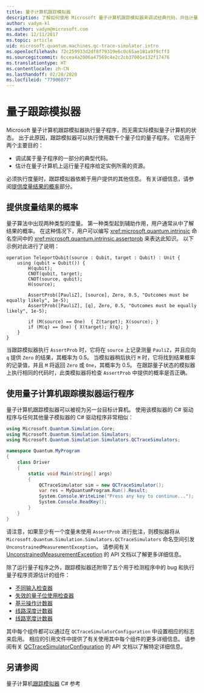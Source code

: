 ```yaml
---
title: 量子计算机跟踪模拟器
description: 了解如何使用 Microsoft 量子计算机跟踪模拟器来调试经典代码，并估计量子程序的资源要求。
author: vadym-kl
ms.author: vadym@microsoft.com
ms.date: 12/11/2017
ms.topic: article
uid: microsoft.quantum.machines.qc-trace-simulator.intro
ms.openlocfilehash: 72c259933d2df8f79319e6c0c65ae181a9f9cff3
ms.sourcegitcommit: 6ccea4a2006a47569c4e2c2cb37001e132f17476
ms.translationtype: HT
ms.contentlocale: zh-CN
ms.lasthandoff: 02/28/2020
ms.locfileid: "77906077"
---
```

# <a name="quantum-trace-simulator"></a>量子跟踪模拟器

Microsoft 量子计算机跟踪模拟器执行量子程序，而无需实际模拟量子计算机的状态。  出于此原因，跟踪模拟器可以执行使用数千个量子位的量子程序。  它适用于两个主要目的： 

* 调试属于量子程序的一部分的典型代码。 
* 估计在量子计算机上运行量子程序给定实例所需的资源。

必须执行度量时，跟踪模拟器依赖于用户提供的其他信息。 有关详细信息，请参阅[提供度量结果的概率](#providing-the-probability-of-measurement-outcomes)部分。 

## <a name="providing-the-probability-of-measurement-outcomes"></a>提供度量结果的概率

量子算法中出现两种类型的度量。 第一种类型起到辅助作用，用户通常从中了解结果的概率。 在这种情况下，用户可以编写 <xref:microsoft.quantum.intrinsic> 命名空间中的 <xref:microsoft.quantum.intrinsic.assertprob> 来表达此知识。 以下示例对此进行了说明：

```qsharp
operation TeleportQubit(source : Qubit, target : Qubit) : Unit {
    using (qubit = Qubit()) {
        H(qubit);
        CNOT(qubit, target);
        CNOT(source, qubit);
        H(source);

        AssertProb([PauliZ], [source], Zero, 0.5, "Outcomes must be equally likely", 1e-5);
        AssertProb([PauliZ], [q], Zero, 0.5, "Outcomes must be equally likely", 1e-5);

        if (M(source) == One)  { Z(target); X(source); }
        if (M(q) == One) { X(target); X(q); }
    }
}
```

当跟踪模拟器执行 `AssertProb` 时，它将在 `source` 上记录测量 `PauliZ`，并且应向 `q` 提供 `Zero` 的结果，其概率为 0.5。 当模拟器稍后执行 `M` 时，它将找到结果概率的记录值，并且 `M` 将返回 `Zero` 或 `One`，其概率为 0.5。 在跟踪量子状态的模拟器上执行相同的代码时，此类模拟器将检查 `AssertProb` 中提供的概率是否正确。

## <a name="running-your-program-with-the-quantum-computer-trace-simulator"></a>使用量子计算机跟踪模拟器运行程序 

量子计算机跟踪模拟器可以被视为另一台目标计算机。 使用该模拟器的 C# 驱动程序与任何其他量子模拟器的 C# 驱动程序非常相似： 

```csharp
using Microsoft.Quantum.Simulation.Core;
using Microsoft.Quantum.Simulation.Simulators;
using Microsoft.Quantum.Simulation.Simulators.QCTraceSimulators;

namespace Quantum.MyProgram
{
    class Driver
    {
        static void Main(string[] args)
        {
            QCTraceSimulator sim = new QCTraceSimulator();
            var res = MyQuantumProgram.Run().Result;
            System.Console.WriteLine("Press any key to continue...");
            System.Console.ReadKey();
        }
    }
}
```

请注意，如果至少有一个度量未使用 `AssertProb` 进行批注，则模拟器将从 `Microsoft.Quantum.Simulation.Simulators.QCTraceSimulators` 命名空间引发 `UnconstrainedMeasurementException`。 请参阅有关 [UnconstrainedMeasurementException](xref:Microsoft.Quantum.Simulation.Simulators.QCTraceSimulators.UnconstrainedMeasurementException) 的 API 文档以了解更多详细信息。

除了运行量子程序之外，跟踪模拟器还附带了五个用于检测程序中的 bug 和执行量子程序资源估计的组件： 

* [不同输入检查器](xref:microsoft.quantum.machines.qc-trace-simulator.distinct-inputs)
* [失效的量子位使用检查器](xref:microsoft.quantum.machines.qc-trace-simulator.invalidated-qubits)
* [基元操作计数器](xref:microsoft.quantum.machines.qc-trace-simulator.primitive-counter)
* [线路深度计数器](xref:microsoft.quantum.machines.qc-trace-simulator.depth-counter)
* [线路宽度计数器](xref:microsoft.quantum.machines.qc-trace-simulator.width-counter)

其中每个组件都可以通过在 `QCTraceSimulatorConfiguration` 中设置相应的标志来启用。 相应的引用文件中提供了有关使用其中每个组件的更多详细信息。 请参阅有关 [QCTraceSimulatorConfiguration](https://docs.microsoft.com/dotnet/api/Microsoft.Quantum.Simulation.Simulators.QCTraceSimulators.QCTraceSimulatorConfiguration) 的 API 文档以了解特定详细信息。

## <a name="see-also"></a>另请参阅
量子计算机[跟踪模拟器](xref:Microsoft.Quantum.Simulation.Simulators.QCTraceSimulators.QCTraceSimulator) C# 参考 

